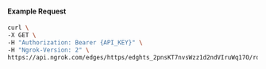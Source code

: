 <!-- Code generated for API Clients. DO NOT EDIT. -->

#### Example Request

```bash
curl \
-X GET \
-H "Authorization: Bearer {API_KEY}" \
-H "Ngrok-Version: 2" \
https://api.ngrok.com/edges/https/edghts_2pnsKT7nvsWzz1d2ndVIruWq17O/routes/edghtsrt_2pnsKQ616WI68MEZD36DFYIjl5L/user_agent_filter
```
